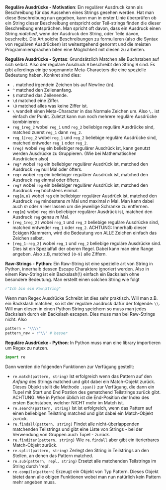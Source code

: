 **Reguläre Ausdrücke - Motivation**: Ein regulärer Ausdruck kann als Beschreibung für das Aussehen eines Strings gesehen werden. Hat man diese Beschreibung nun gegeben, kann man in erster Linie überprüfen ob ein String dieser Beschreibung entspricht oder Teil-strings finden die dieser Beschreibung entsprächen. Man spricht oft davon, dass ein Ausdruck einen String *matched*, wenn der Ausdruck den String, oder Teile davon, beschreibt. Die Art solche Beschreibungen zu formulieren (also die Syntax von regulären Ausdrücken) ist weitestgehend genormt und die meisten Programmiersprachen biten eine Möglichkeit mit diesen zu arbeiten.

**Reguläre Ausdrücke - Syntax**: Grundsätzlich Matchen alle Buchstaben auf sich selbst. Also der reguläre Ausdruck ```H``` beschreibt den String ```H``` sind.
Es gibt allerdings einige sogenannte Meta-Characters die eine spezielle Bedeutung haben.
Konkret sind dies:
- ```.``` matched irgendein Zeichen bis auf Newline (\\n).
- ```^``` matched den Zeilenanfang.
- ```$``` matched das Zeilenende.
- ```\d``` matched eine Ziffer.
- ```\D``` matched alles was keine Ziffer ist.
- ```\``` wandelt einen Meta-Character in das Normale Zeichen um. Also ```\.``` ist einfach der Punkt.
Zuletzt kann nun noch mehrere reguläre Ausdrücke kombinieren:
- ```reg_1reg_2``` wobei ```reg_1``` und ```reg_2``` beliebige reguläre Ausdrücke sind, matched zuerst ```reg_1``` dann ```reg_2```.
- ```reg_1|reg_2``` wobei ```reg_1``` und ```reg_2``` beliebige reguläre Ausdrücke sind, matched entweder ```reg_1``` oder ```reg_2```.
- ```(reg)``` wobei ```reg``` ein beliebiger regulärer Ausdrück ist, kann genutzt werden Ausdrücke zu Gruppieren. (Wie bei Mathematischen Ausdrücken also)
- ```reg*``` wobei ```reg``` ein beliebiger regulärer Ausdrück ist, matched den Ausdruck ```reg``` null Mal oder öfters.
- ```reg+``` wobei ```reg``` ein beliebiger regulärer Ausdrück ist, matched den Ausdruck ```reg```  einmal oder öfters.
- ```reg?``` wobei ```reg``` ein beliebiger regulärer Ausdrück ist, matched den Ausdruck ```reg``` höchstens einmal.
- ```reg{m,n}``` wobei ```reg``` ein beliebiger regulärer Ausdrück ist, matched den Ausdruck ```reg``` mindestens $m$ Mal und maximal $n$ Mal. Man kann dabei auch $m$ oder $n$ leer lassen um die jeweilige Schranke zu entfernen.
- ```reg{m}``` wobei ```reg``` ein beliebiger regulärer Ausdrück ist, matched den Ausdruck ```reg``` genau $m$ Mal.
- ```[reg_1reg_2]``` wobei ```reg_1``` und ```reg_2``` beliebige reguläre Ausdrücke sind, matched entweder ```reg_1``` oder ```reg_2```. ACHTUNG: Innerhalb dieser Eckigen Klammern, wird die Bedeutung von ALLE Zeichen einfach das Zeichen selbst.
- ```[reg_1-reg_2]``` wobei ```reg_1``` und ```reg_2``` beliebige reguläre Ausdrücke sind. Dies ist ein Spezialfall der oberen Regel. Dabei kann man eine Range angeben. Also z.B, matched ```[0-9]``` alle Ziffern.

**Raw-Strings - Python**: Ein Raw-String ist eine spezielle art von String in Python, innerhalb dessen Escape Charaktere ignoriert werden. Also in einem Raw-String ist ein Backslash(\\) einfach ein Backslash ohne besondere Bedeutung. Man erstellt einen solchen String wie folgt
```python
r"Ich bin ein Raw\String"
```
Wenn man Regex Ausdrücke Schreibt ist dies sehr praktisch. Will man z.B. ein Backslash matchen, so ist der reguläre ausdruck dafür der folgende: ```\\```. Will man diesen in einen Python String speichern so muss man jedes Backslash durch ein Backslash escapen. Dies muss man bei Raw-Strings nicht. Also
```python
pattern = "\\\\"
pattern_raw = r"\\" # besser
```


**Reguläre Ausdrücke - Python**: In Python muss man eine library importieren um Regex zu nutzen.
```python
import re
```
Dann werden die folgenden Funktionen zur Verfügung gestellt: 
- ```re.match(pattern, string)``` Ist erfolgreich wenn das Pattern auf den *Anfang* des Strings matched und gibt dabei ein Match-Objekt zurück. Dieses Objekt stellt die Methode ```.span()``` zur Verfügung, die dann ein Tupel mit Start und End Postion des gematchend Teilstrings zurück gibt. ACHTUNG. Wie in Python üblich ist die End-Position der Index des ersten Buchstaben, welcher NICHT mehr im Match ist.
-  ```re.search(pattern, string)``` Ist ist erfolgreich, wenn das Pattern auf einen beliebigen Teilstring  matched und gibt dabei ein Match-Objekt zurück.
- ```re.findall(pattern, string)``` Findet alle nicht-überlappenden matchenden Teilstrings und gibt eine Liste von Strings - bei der Verwendung von Gruppen auch Tupel - zurück.
- ```re.finditer(pattern, string)``` Wie  ```re.findall```  aber gibt ein iterierbares Match-Objekt zurück.
- ```re.split(pattern, string)``` Zerlegt den String in Teilstrings an den Stellen, an denen das Pattern matched.
- ```re.sub(pattern, repl, string)``` Ersetzt alle matchenden Teilstrings im String durch 'repl'.
- ```re.compile(pattern)``` Erzeugt ein Objekt von Typ Pattern. Dieses Objekt bietet dann alle obigen Funktionen wobei man nun natürlich kein Pattern mehr angeben muss.

